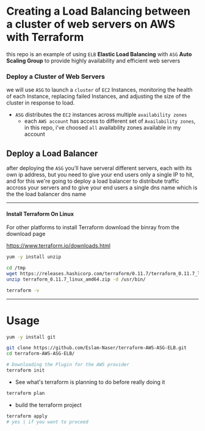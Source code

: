 # Creating a Load Balancing between a cluster of web servers on AWS with Terraform

this repo is an example of using `ELB` **Elastic Load Balancing** with `ASG` **Auto Scaling Group** to provide highly availability and efficient web servers



### Deploy a Cluster of Web Servers

we will use `ASG` to launch a `cluster` of `EC2` Instances,  monitoring the health of each Instance, replacing failed Instances, and adjusting the size of the cluster in response to load.

* `ASG` distributes the `EC2` instances across multiple `availability zones` 
  * each `AWS account` has access to different set of `Availability zones`, in this repo, i've choosed `all` availability zones available in my account

## Deploy a Load Balancer

after deploying the `ASG` you'll have serveral different servers, each with its own ip address, but you need to give your end users only a single IP to hit, and for this we're going to deploy a load balancer to distribute traffic accross your servers and to give your end users a single dns name which is the the load balancer dns name

---



#### Install Terraform On Linux

For other platforms to install Terraform download the binray from the download page

https://www.terraform.io/downloads.html

```bash
yum -y install unzip

cd /tmp
wget https://releases.hashicorp.com/terraform/0.11.7/terraform_0.11.7_linux_amd64.zip
unzip terraform_0.11.7_linux_amd64.zip -d /usr/bin/

terraform -v
```



---



# Usage



```bash
yum -y install git
```



```bash
git clone https://github.com/Eslam-Naser/terraform-AWS-ASG-ELB.git
cd terraform-AWS-ASG-ELB/

# Downloading the Plugin for the AWS provider
terraform init
```



* See what's terraform is planning to do before really doing it

```bash
terraform plan
```



* build the terraform project

```bash
terraform apply
# yes | if you want to proceed
```



